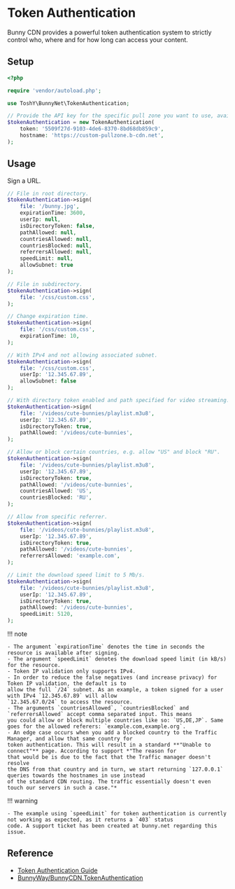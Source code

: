 # Token Authentication

Bunny CDN provides a powerful token authentication system to strictly control who, where and for how long can access
your content.

## Setup

```php
<?php

require 'vendor/autoload.php';

use ToshY\BunnyNet\TokenAuthentication;

// Provide the API key for the specific pull zone you want to use, available at the "Security > Token Authentication > Url Token Authentication Key" section.
$tokenAuthentication = new TokenAuthentication(
    token: '5509f27d-9103-4de6-8370-8bd68db859c9',
    hostname: 'https://custom-pullzone.b-cdn.net',
);
```

## Usage

Sign a URL.

```php
// File in root directory.
$tokenAuthentication->sign(
    file: '/bunny.jpg',
    expirationTime: 3600,
    userIp: null,
    isDirectoryToken: false,
    pathAllowed: null,
    countriesAllowed: null,
    countriesBlocked: null,
    referrersAllowed: null,
    speedLimit: null,
    allowSubnet: true
);

// File in subdirectory.
$tokenAuthentication->sign(
    file: '/css/custom.css',
);

// Change expiration time.
$tokenAuthentication->sign(
    file: '/css/custom.css',
    expirationTime: 10,
);

// With IPv4 and not allowing associated subnet.
$tokenAuthentication->sign(
    file: '/css/custom.css',
    userIp: '12.345.67.89',
    allowSubnet: false
);

// With directory token enabled and path specified for video streaming.
$tokenAuthentication->sign(
    file: '/videos/cute-bunnies/playlist.m3u8',
    userIp: '12.345.67.89',
    isDirectoryToken: true,
    pathAllowed: '/videos/cute-bunnies',
);

// Allow or block certain countries, e.g. allow "US" and block "RU".
$tokenAuthentication->sign(
    file: '/videos/cute-bunnies/playlist.m3u8',
    userIp: '12.345.67.89',
    isDirectoryToken: true,
    pathAllowed: '/videos/cute-bunnies',
    countriesAllowed: 'US',
    countriesBlocked: 'RU',
);

// Allow from specific referrer.
$tokenAuthentication->sign(
    file: '/videos/cute-bunnies/playlist.m3u8',
    userIp: '12.345.67.89',
    isDirectoryToken: true,
    pathAllowed: '/videos/cute-bunnies',
    referrersAllowed: 'example.com',
);

// Limit the download speed limit to 5 Mb/s.
$tokenAuthentication->sign(
    file: '/videos/cute-bunnies/playlist.m3u8',
    userIp: '12.345.67.89',
    isDirectoryToken: true,
    pathAllowed: '/videos/cute-bunnies',
    speedLimit: 5120,
);
```

!!! note

    - The argument `expirationTime` denotes the time in seconds the resource is available after signing.
    - The argument `speedLimit` denotes the download speed limit (in kB/s) for the resource.
    - Token IP validation only supports IPv4.
    - In order to reduce the false negatives (and increase privacy) for Token IP validation, the default is to
    allow the full `/24` subnet. As an example, a token signed for a user with IPv4 `12.345.67.89` will allow 
    `12.345.67.0/24` to access the resource.
    - The arguments `countriesAllowed`, `countriesBlocked` and `referrersAllowed` accept comma separated input. This means
    you could allow or block multiple countries like so: `US,DE,JP`. Same goes for the allowed referers: `example.com,example.org`.
    - An edge case occurs when you add a blocked country to the Traffic Manager, and allow that same country for
    token authentication. This will result in a standard **"Unable to connect"** page. According to support *"The reason for
    that would be is due to the fact that the Traffic manager doesn't resolve
    the DNS from that country and in turn, we start returning `127.0.0.1` queries towards the hostnames in use instead
    of the standard CDN routing. The traffic essentially doesn't even touch our servers in such a case."*

!!! warning
    
    - The example using `speedLimit` for token authentication is currently not working as expected, as it returns a `403` status
    code. A support ticket has been created at bunny.net regarding this issue.


## Reference

* [Token Authentication Guide](https://support.bunny.net/hc/en-us/articles/360016055099-How-to-sign-URLs-for-BunnyCDN-Token-Authentication)
* [BunnyWay/BunnyCDN.TokenAuthentication](https://github.com/BunnyWay/BunnyCDN.TokenAuthentication)
